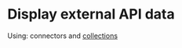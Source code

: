# Display external API data

Using: connectors and [collections](../../docs/projects/front-end/elements/collection.md) 

